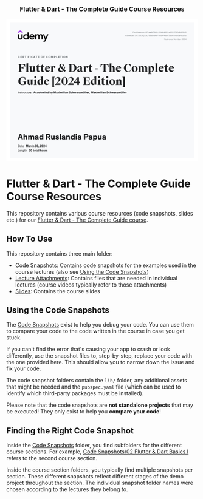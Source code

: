 <p align="center">
  <h3 align="center">Flutter & Dart - The Complete Guide Course Resources</h3>
</p>

[![certificate ui][product-ui]](https://example.com)

[product-ui]: certificate.jpg

# Flutter & Dart - The Complete Guide Course Resources

This repository contains various course resources (code snapshots, slides etc.) for our [Flutter & Dart - The Complete Guide course](https://acad.link/flutter).

## How To Use

This repository contains three main folder:

- [Code Snapshots](/Code%20Snapshots/): Contains code snapshots for the examples used in the course lectures (also see [Using the Code Snapshots](#using-the-code-snapshots))
- [Lecture Attachments](/Lecture%20Attachments/): Contains files that are needed in individual lectures (course videos typically refer to those attachments)
- [Slides](/Slides/): Contains the course slides

## Using the Code Snapshots

The [Code Snapshots](/Code%20Snapshots/) exist to help you debug your code. You can use them to compare your code to the code written in the course in case you get stuck.

If you can't find the error that's causing your app to crash or look differently, use the snapshot files to, step-by-step, replace your code with the one provided here. This should allow you to narrow down the issue and fix your code.

The code snapshot folders contain the `lib/` folder, any additional assets that might be needed and the `pubspec.yaml` file (which can be used to identify which third-party packages must be installed).

Please note that the code snapshots are **not standalone projects** that may be executed! They only exist to help you **compare your code**!

## Finding the Right Code Snapshot

Inside the [Code Snapshots](/Code%20Snapshots/) folder, you find subfolders for the different course sections. For example, [Code Snapshots/02 Flutter & Dart Basics I](/Code%20Snapshots/02%20Flutter%20%26%20Dart%20Basics%20I/) refers to the second course section.

Inside the course section folders, you typically find multiple snapshots per section. These different snapshots reflect different stages of the demo project throughout the section. The individual snapshot folder names were chosen according to the lectures they belong to.
